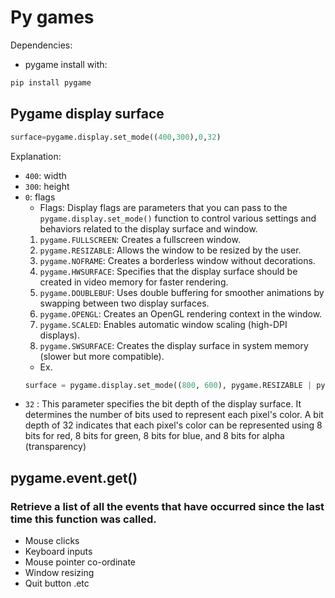 # Py games
Dependencies:
- pygame
install with:
```bash
pip install pygame
```
## Pygame display surface
```python
surface=pygame.display.set_mode((400,300),0,32)
```
Explanation:
- `400`: width
- `300`: height
- `0`: flags
    - Flags: Display flags are parameters that you can pass to the `pygame.display.set_mode()` function to control various settings and behaviors related to the display surface and window.
    1. `pygame.FULLSCREEN`: Creates a fullscreen window.
    1. `pygame.RESIZABLE`: Allows the window to be resized by the user.
    1. `pygame.NOFRAME`: Creates a borderless window without decorations.
    1. `pygame.HWSURFACE`: Specifies that the display surface should be created in video memory for faster rendering.
    1. `pygame.DOUBLEBUF`: Uses double buffering for smoother animations by swapping between two display surfaces.
    1. `pygame.OPENGL`: Creates an OpenGL rendering context in the window.
    1. `pygame.SCALED`: Enables automatic window scaling (high-DPI displays).
    1. `pygame.SWSURFACE`: Creates the display surface in system memory (slower but more compatible).
    - Ex.
    ```python
    surface = pygame.display.set_mode((800, 600), pygame.RESIZABLE | pygame.DOUBLEBUF)
    ```
- `32` : This parameter specifies the bit depth of the display surface. It determines the number of bits used to represent each pixel's color. A bit depth of 32 indicates that each pixel's color can be represented using 8 bits for red, 8 bits for green, 8 bits for blue, and 8 bits for alpha (transparency)

## pygame.event.get()
### Retrieve a list of all the events that have occurred since the last time this function was called.
- Mouse clicks
- Keyboard inputs
- Mouse pointer co-ordinate
- Window resizing 
- Quit button .etc

